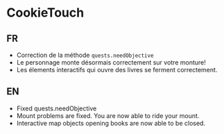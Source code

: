 # CookieTouch

## FR

- Correction de la méthode `quests.needObjective`
- Le personnage monte désormais correctement sur votre monture!
- Les élements interactifs qui ouvre des livres se ferment correctement.

## EN

- Fixed quests.needObjective
- Mount problems are fixed. You are now able to ride your mount.
- Interactive map objects opening books are now able to be closed.
